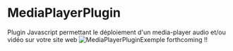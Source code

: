 # MediaPlayerPlugin
Plugin Javascript permettant le déploiement d'un media-player audio et/ou vidéo sur votre site web
![MediaPlayerPluginExemple]()
forthcoming !!

